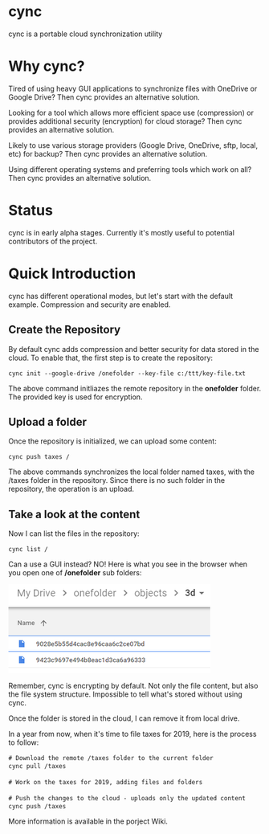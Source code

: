 # cync
cync is a portable cloud synchronization utility

# Why cync?
Tired of using heavy GUI applications to synchronize files with OneDrive or Google Drive? Then cync provides an alternative solution.

Looking for a tool which allows more efficient space use (compression) or provides additional security (encryption) for cloud storage? Then cync provides an alternative solution.

Likely to use various storage providers (Google Drive, OneDrive, sftp, local, etc) for backup? Then cync provides an alternative solution.

Using different operating systems and preferring tools which work on all? Then cync provides an alternative solution.

# Status
cync is in early alpha stages. Currently it's mostly useful to potential contributors of the project.

# Quick Introduction
cync has different operational modes, but let's start with the default example. Compression and security are enabled.

## Create the Repository
By default cync adds compression and better security for data stored in the cloud. To enable that, the first step is to create the repository:

    cync init --google-drive /onefolder --key-file c:/ttt/key-file.txt
    
The above command initliazes the remote repository in the **onefolder** folder. The provided key is used for encryption.

## Upload a folder
Once the repository is initialized, we can upload some content:

    cync push taxes /
    
The above commands synchronizes the local folder named taxes, with the /taxes folder in the repository. Since there is no such folder in the repository, the operation is an upload.

## Take a look at the content
Now I can list the files in the repository:

    cync list /
    
Can a use a GUI instead? NO! Here is what you see in the browser when you open one of **/onefolder** sub folders:

![Google Drive file list](https://github.com/ivannp/cync/blob/master/github-images/google-drive-files.png)

Remember, cync is encrypting by default. Not only the file content, but also the file system structure. Impossible to tell what's stored without using cync.

Once the folder is stored in the cloud, I can remove it from local drive.

In a year from now, when it's time to file taxes for 2019, here is the process to follow:

    # Download the remote /taxes folder to the current folder
    cync pull /taxes
    
    # Work on the taxes for 2019, adding files and folders
    
    # Push the changes to the cloud - uploads only the updated content
    cync push /taxes

More information is available in the porject Wiki.
